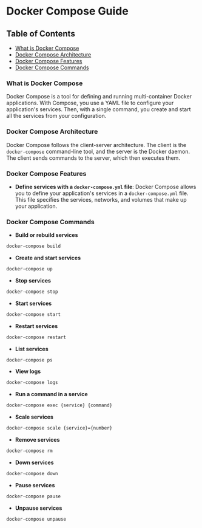 # Docker Compose Guide

## Table of Contents

- [What is Docker Compose](#what-is-docker-compose)
- [Docker Compose Architecture](#docker-compose-architecture)
- [Docker Compose Features](#docker-compose-features)
- [Docker Compose Commands](#docker-compose-commands)

### What is Docker Compose

Docker Compose is a tool for defining and running multi-container Docker applications. With Compose, you use a YAML file to configure your application's services. Then, with a single command, you create and start all the services from your configuration.

### Docker Compose Architecture

Docker Compose follows the client-server architecture. The client is the `docker-compose` command-line tool, and the server is the Docker daemon. The client sends commands to the server, which then executes them.

### Docker Compose Features

- **Define services with a `docker-compose.yml` file**: Docker Compose allows you to define your application's services in a `docker-compose.yml` file. This file specifies the services, networks, and volumes that make up your application.

### Docker Compose Commands

- **Build or rebuild services**
```bash
docker-compose build
```

- **Create and start services**
```bash
docker-compose up
```

- **Stop services**
```bash
docker-compose stop
```

- **Start services**
```bash
docker-compose start
```

- **Restart services**
```bash
docker-compose restart
```

- **List services**
```bash
docker-compose ps
```

- **View logs**
```bash
docker-compose logs
```

- **Run a command in a service**
```bash
docker-compose exec {service} {command}
```

- **Scale services**
```bash
docker-compose scale {service}={number}
```

- **Remove services**
```bash
docker-compose rm
```

- **Down services**
```bash
docker-compose down
```

- **Pause services**
```bash
docker-compose pause
```

- **Unpause services**
```bash
docker-compose unpause
```
